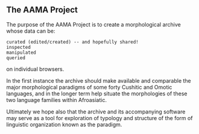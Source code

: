 ## The AAMA Project

The purpose of the AAMA Project is to create a morphological archive whose data can be:

    curated (edited/created) -- and hopefully shared!
    inspected
    manipulated
    queried

on individual browsers.

In the first instance the archive should make available and comparable 
the major morphological paradigms of some forty Cushitic and Omotic languages, 
and in the longer term help situate the morphologies of these two language families within Afroasiatic. 

Ultimately we hope also that the archive and its accompanying software may serve 
as a tool for exploration of typology and structure of the form of 
linguistic organization known as the paradigm. 



